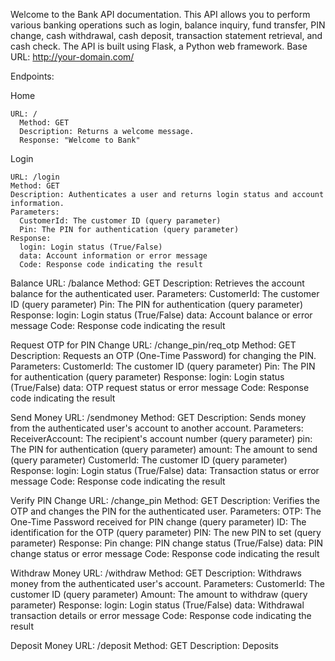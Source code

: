 Welcome to the Bank API documentation. This API allows you to perform various banking operations such as login, balance inquiry, fund transfer, PIN change, cash withdrawal, cash deposit, transaction statement retrieval, and cash check. The API is built using Flask, a Python web framework.
Base URL: http://your-domain.com/

Endpoints:

  Home

    URL: /
      Method: GET
      Description: Returns a welcome message.
      Response: "Welcome to Bank"
      
      
  Login

    URL: /login
    Method: GET
    Description: Authenticates a user and returns login status and account information.
    Parameters:
      CustomerId: The customer ID (query parameter)
      Pin: The PIN for authentication (query parameter)
    Response:
      login: Login status (True/False)
      data: Account information or error message
      Code: Response code indicating the result
      
      
  Balance
    URL: /balance
    Method: GET
    Description: Retrieves the account balance for the authenticated user.
    Parameters:
      CustomerId: The customer ID (query parameter)
      Pin: The PIN for authentication (query parameter)
    Response:
      login: Login status (True/False)
      data: Account balance or error message
      Code: Response code indicating the result
      
      
  Request OTP for PIN Change
    URL: /change_pin/req_otp
    Method: GET
    Description: Requests an OTP (One-Time Password) for changing the PIN.
    Parameters:
      CustomerId: The customer ID (query parameter)
      Pin: The PIN for authentication (query parameter)
      Response:
        login: Login status (True/False)
        data: OTP request status or error message
        Code: Response code indicating the result



  Send Money
    URL: /sendmoney
    Method: GET
    Description: Sends money from the authenticated user's account to another account.
    Parameters:
      ReceiverAccount: The recipient's account number (query parameter)
      pin: The PIN for authentication (query parameter)
      amount: The amount to send (query parameter)
      CustomerId: The customer ID (query parameter)
    Response:
      login: Login status (True/False)
      data: Transaction status or error message
      Code: Response code indicating the result


  Verify PIN Change
    URL: /change_pin
    Method: GET
    Description: Verifies the OTP and changes the PIN for the authenticated user.
    Parameters:
      OTP: The One-Time Password received for PIN change (query parameter)
      ID: The identification for the OTP (query parameter)
      PIN: The new PIN to set (query parameter)
    Response:
      Pin change: PIN change status (True/False)
      data: PIN change status or error message
      Code: Response code indicating the result



  Withdraw Money
    URL: /withdraw
    Method: GET
    Description: Withdraws money from the authenticated user's account.
    Parameters:
      CustomerId: The customer ID (query parameter)
      Amount: The amount to withdraw (query parameter)
    Response:
      login: Login status (True/False)
      data: Withdrawal transaction details or error message
      Code: Response code indicating the result



Deposit Money
  URL: /deposit
  Method: GET
  Description: Deposits
